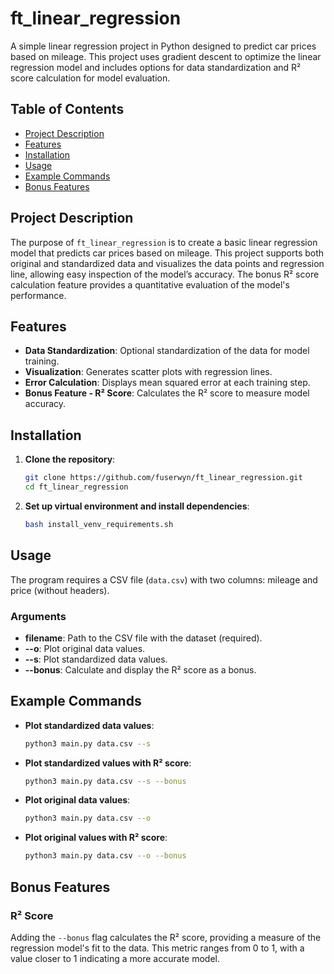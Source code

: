 # ft_linear_regression

A simple linear regression project in Python designed to predict car prices based on mileage. This project uses gradient descent to optimize the linear regression model and includes options for data standardization and R² score calculation for model evaluation.

## Table of Contents
- [Project Description](#project-description)
- [Features](#features)
- [Installation](#installation)
- [Usage](#usage)
- [Example Commands](#example-commands)
- [Bonus Features](#bonus-features)

## Project Description

The purpose of `ft_linear_regression` is to create a basic linear regression model that predicts car prices based on mileage. This project supports both original and standardized data and visualizes the data points and regression line, allowing easy inspection of the model’s accuracy. The bonus R² score calculation feature provides a quantitative evaluation of the model's performance.

## Features

- **Data Standardization**: Optional standardization of the data for model training.
- **Visualization**: Generates scatter plots with regression lines.
- **Error Calculation**: Displays mean squared error at each training step.
- **Bonus Feature - R² Score**: Calculates the R² score to measure model accuracy.

## Installation

1. **Clone the repository**:
    ```bash
    git clone https://github.com/fuserwyn/ft_linear_regression.git
    cd ft_linear_regression
    ```

2. **Set up virtual environment and install dependencies**:
    ```bash
    bash install_venv_requirements.sh
    ```

## Usage

The program requires a CSV file (`data.csv`) with two columns: mileage and price (without headers). 

### Arguments
- **filename**: Path to the CSV file with the dataset (required).
- **--o**: Plot original data values.
- **--s**: Plot standardized data values.
- **--bonus**: Calculate and display the R² score as a bonus.

## Example Commands

- **Plot standardized data values**:
    ```bash
    python3 main.py data.csv --s
    ```

- **Plot standardized values with R² score**:
    ```bash
    python3 main.py data.csv --s --bonus
    ```

- **Plot original data values**:
    ```bash
    python3 main.py data.csv --o
    ```

- **Plot original values with R² score**:
    ```bash
    python3 main.py data.csv --o --bonus
    ```

## Bonus Features

### R² Score
Adding the `--bonus` flag calculates the R² score, providing a measure of the regression model's fit to the data. This metric ranges from 0 to 1, with a value closer to 1 indicating a more accurate model.

